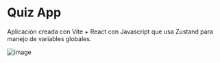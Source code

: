 # Quiz App

Aplicación creada con Vite + React con Javascript que usa Zustand para manejo de variables globales.

![image](https://user-images.githubusercontent.com/37515166/235751593-5cf65f3e-481d-4b14-b472-cc91a415b6a0.png)
